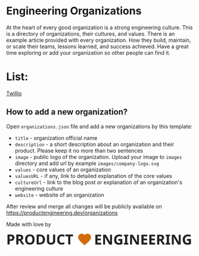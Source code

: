 # Engineering Organizations

At the heart of every good organization is a strong engineering culture. This is a directory of organizations, their cultures, and values. There is an example article provided with every organization. How they build, maintain, or scale their teams, lessons learned, and success achieved. Have a great time exploring or add your organization so other people can find it.

# List:

[Twillio](/organizations/twillio.md)


## How to add a new organization?
Open `organizations.json` file and add a new organizations by this template:

- `title` - organization official name  
- `description` - a short description about an organization and their product. Please keep it no more than two sentences
- `image` - public logo of the organization. Upload your image to `images` directory and add url by example `images/company-logo.svg`
- `values` - core values of an organization
- `valuesURL` - if any, link to detailed explanation of the core values
- `cultureUrl` - link to the blog post or explanation of an organization's engineering culture
- `website` - website of an organization

After review and merge all changes will be publicly available on https://productengineering.dev/organizations

Made with love by 

![logo](images/logo-dark.svg "Product Engineering")

